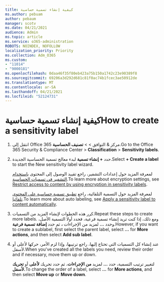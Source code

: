 ```yaml
---
title: كيفية إنشاء تسمية حساسية
ms.author: pebuam
author: pebaum
manager: scotv
ms.date: 04/21/2021
audience: Admin
ms.topic: article
ms.service: o365-administration
ROBOTS: NOINDEX, NOFOLLOW
localization_priority: Priority
ms.collection: Adm_O365
ms.custom:
- "11014"
- "9000181"
ms.openlocfilehash: 0daa46f35f80eb423a75b150a1742c23e90389f8
ms.sourcegitcommit: 69206a3d292d681c81f0ac74b1fcec3ae50912de
ms.translationtype: MT
ms.contentlocale: ar-SA
ms.lasthandoff: 04/21/2021
ms.locfileid: "52124731"
---
```

# <a name="how-to-create-a-sensitivity-label"></a><span data-ttu-id="46e85-102">كيفية إنشاء تسمية حساسية</span><span class="sxs-lookup"><span data-stu-id="46e85-102">How to create a sensitivity label</span></span>

1. <span data-ttu-id="46e85-103">انتقل إلى Office 365 مركز & التوافق >   >  **تصنيف الحساسية**.</span><span class="sxs-lookup"><span data-stu-id="46e85-103">Go to the Office 365 Security & Compliance Center > **Classification** > **Sensitivity labels**.</span></span>

1. <span data-ttu-id="46e85-104">حدد **+ إنشاء تسمية** لبدء معالج تسمية الحساسية الجديدة.</span><span class="sxs-lookup"><span data-stu-id="46e85-104">Select **+ Create a label** to start the New sensitivity label wizard.</span></span>

    <span data-ttu-id="46e85-105">لمعرفة المزيد حول إعدادات التشفير، راجع تقييد الوصول إلى المحتوى [باستخدام التشفير في تسميات الحساسية](https://go.microsoft.com/fwlink/?linkid=2106331).</span><span class="sxs-lookup"><span data-stu-id="46e85-105">To learn more about encryption settings, see [Restrict access to content by using encryption in sensitivity labels](https://go.microsoft.com/fwlink/?linkid=2106331).</span></span>

    <span data-ttu-id="46e85-106">لمعرفة المزيد حول التسمية التلقائية، راجع [تطبيق تسمية حساسية على المحتوى تلقائيا](https://go.microsoft.com/fwlink/?linkid=2105837).</span><span class="sxs-lookup"><span data-stu-id="46e85-106">To learn more about auto labeling, see [Apply a sensitivity label to content automatically](https://go.microsoft.com/fwlink/?linkid=2105837).</span></span>

1. <span data-ttu-id="46e85-107">كرر هذه الخطوات لإنشاء المزيد من التسميات.</span><span class="sxs-lookup"><span data-stu-id="46e85-107">Repeat these steps to create more labels.</span></span> <span data-ttu-id="46e85-108">ومع ذلك، إذا كنت تريد إنشاء تسمية فرعية، فحدد أولا التسمية الأصل، وحدد **...** لمزيد من الإجراءات **،** ثم حدد **إضافة تسمية فرعية**.</span><span class="sxs-lookup"><span data-stu-id="46e85-108">However, if you want to create a sublabel, first select the parent label, select **...** for **More actions**, and then select **Add sub label**.</span></span>

1. <span data-ttu-id="46e85-109">عند إنشاء كل التسميات التي تحتاج إليها، راجع ترتيبها، وإذا لزم الأمر، حركها لأعلى أو لأسفل.</span><span class="sxs-lookup"><span data-stu-id="46e85-109">When you've created all the labels you need, review their order and if necessary, move them up or down.</span></span> 
    
    <span data-ttu-id="46e85-110">لتغيير ترتيب التسمية، حدد **...** لمزيد **من الإجراءات**، ثم حدد تحريك **لأعلى** أو **تحريك لأسفل.**</span><span class="sxs-lookup"><span data-stu-id="46e85-110">To change the order of a label, select **...** for **More actions**, and then select **Move up** or **Move down**.</span></span>
